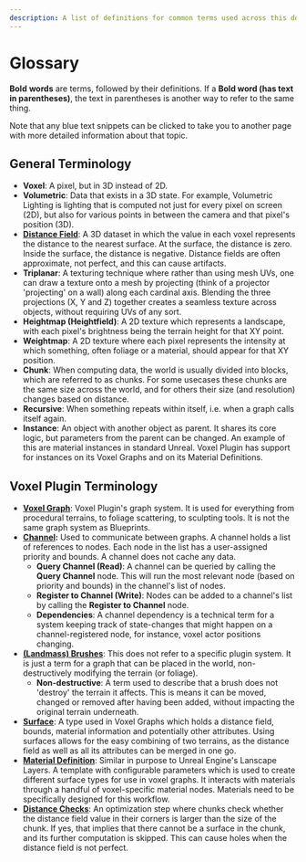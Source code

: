 ```yaml
---
description: A list of definitions for common terms used across this documentation.
---
```


# Glossary

**Bold** **words** are terms, followed by their definitions. If a **Bold word (has text in parentheses)**, the text in parentheses is another way to refer to the same thing.&#x20;

Note that any blue text snippets can be clicked to take you to another page with more detailed information about that topic.

## General Terminology

* **Voxel**: A pixel, but in 3D instead of 2D.
* **Volumetric**: Data that exists in a 3D state. For example, Volumetric Lighting is lighting that is computed not just for every pixel on screen (2D), but also for various points in between the camera and that pixel's position (3D). &#x20;
* [**Distance Field**](../knowledgebase-1/surfaces-and-materials/working-with-surfaces/distance-fields-and-distance-checks.md): A 3D dataset in which the value in each voxel represents the distance to the nearest surface. At the surface, the distance is zero. Inside the surface, the distance is negative. Distance fields are often approximate, not perfect, and this can cause artifacts.
* **Triplanar**: A texturing technique where rather than using mesh UVs, one can draw a texture onto a mesh by projecting (think of a projector 'projecting' on a wall) along each cardinal axis. Blending the three projections (X, Y and Z) together creates a seamless texture across objects, without requiring UVs of any sort.&#x20;
* **Heightmap (Heightfield)**: A 2D texture which represents a landscape, with each pixel's brightness being the terrain height for that XY point.
* **Weightmap**: A 2D texture where each pixel represents the intensity at which something, often foliage or a material, should appear for that XY position.
* **Chunk**: When computing data, the world is usually divided into blocks, which are referred to as chunks. For some usecases these chunks are the same size across the world, and for others their size (and resolution) changes based on distance.&#x20;
* **Recursive**: When something repeats within itself, i.e. when a graph calls itself again.
* **Instance**: An object with another object as parent. It shares its core logic, but parameters from the parent can be changed. An example of this are material instances in standard Unreal. Voxel Plugin has support for instances on its Voxel Graphs and on its Material Definitions.

## Voxel Plugin Terminology

* [**Voxel Graph**](../knowledgebase-1/using-graphs/): Voxel Plugin's graph system. It is used for everything from procedural terrains, to foliage scattering, to sculpting tools. It is not the same graph system as Blueprints.
* [**Channel**](../knowledgebase-1/channels.md)**:** Used to communicate between graphs. A channel holds a list of references to nodes. Each node in the list has a user-assigned priority and bounds. A channel does not cache any data.
  * **Query Channel (Read)**: A channel can be queried by calling the **Query Channel** node. This will run the most relevant node (based on priority and bounds) in the channel's list of nodes.
  * **Register to Channel (Write)**: Nodes can be added to a channel's list by calling the **Register to Channel** node.&#x20;
  * **Dependencies**: A channel dependency is a technical term for a system keeping track of state-changes that might happen on a channel-registered node, for instance, voxel actor positions changing.&#x20;
* [**(Landmass) Brushes**](../knowledgebase-1/brushes/): This does not refer to a specific plugin system. It is just a term for a graph that can be placed in the world, non-destructively modifying the terrain (or foliage).
  * **Non-destructive**: A term used to describe that a brush does not 'destroy' the terrain it affects. This is means it can be moved, changed or removed after having been added, without impacting the original terrain underneath.
* [**Surface**](../knowledgebase-1/surfaces-and-materials/working-with-surfaces/): A type used in Voxel Graphs which holds a distance field, bounds, material information and potentially other attributes. Using surfaces allows for the easy combining of two terrains, as the distance field as well as all its attributes can be merged in one go.&#x20;
* [**Material Definition**](../knowledgebase-1/surfaces-and-materials/material-definitions/): Similar in purpose to Unreal Engine's Lanscape Layers. A template with configurable parameters which is used to create different surface types for use in voxel graphs. It interacts with materials through a handful of voxel-specific material nodes. Materials need to be specifically designed for this workflow.
* [**Distance Checks**](../knowledgebase-1/surfaces-and-materials/working-with-surfaces/distance-fields-and-distance-checks.md): An optimization step where chunks check whether the distance field value in their corners is larger than the size of the chunk. If yes, that implies that there cannot be a surface in the chunk, and its further computation is skipped. This can cause holes when the distance field is not perfect.

